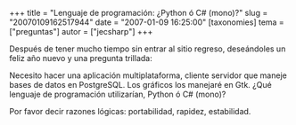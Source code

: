 +++
title = "Lenguaje de programación: ¿Python ó C# (mono)?"
slug = "20070109162517944"
date = "2007-01-09 16:25:00"
[taxonomies]
tema = ["preguntas"]
autor = ["jecsharp"]
+++

Después de tener mucho tiempo sin entrar al sitio regreso, deseándoles
un feliz año nuevo y una pregunta trillada:

Necesito hacer una aplicación multiplataforma, cliente servidor que
maneje bases de datos en PostgreSQL. Los gráficos los manejaré en Gtk.
¿Qué lenguaje de programación utilizarían, Python ó C# (mono)?

Por favor decir razones lógicas: portabilidad, rapidez, estabilidad.

